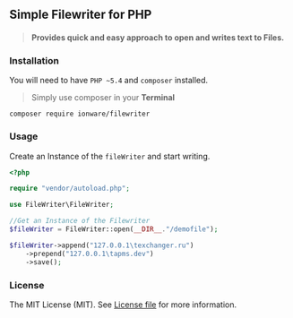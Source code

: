 ## Simple Filewriter for PHP
> #### Provides quick and easy approach to open and writes text to Files.
### Installation
You will need to have `PHP ~5.4` and `composer` installed.
>Simply use composer in your **Terminal**
```
composer require ionware/filewriter
```

### Usage
Create an Instance of the `fileWriter` and start writing.
```php
<?php

require "vendor/autoload.php";

use FileWriter\FileWriter;

//Get an Instance of the Filewriter
$fileWriter = FileWriter::open(__DIR__."/demofile");

$fileWriter->append("127.0.0.1\texchanger.ru")
    ->prepend("127.0.0.1\tapms.dev")
    ->save();


```

### License
The MIT License (MIT). See [License file](LICENSE.md) for more information.